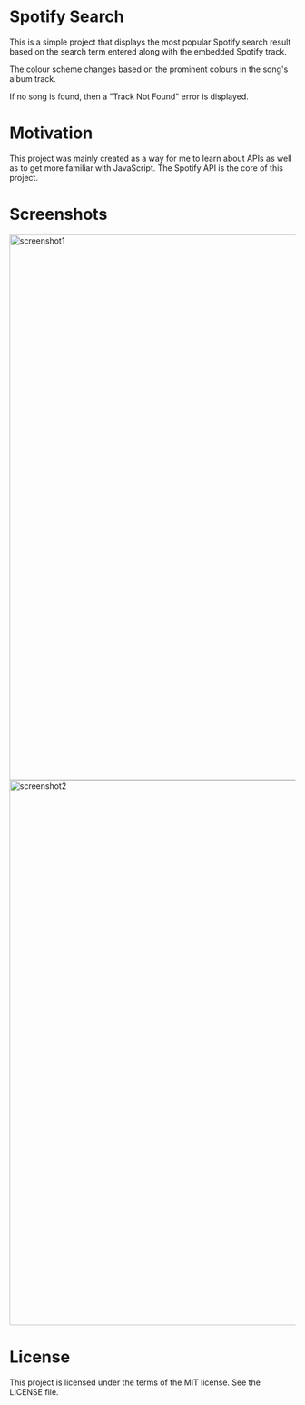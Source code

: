 # Spotify Search

This is a simple project that displays the most popular Spotify search result based on the search term entered along with the embedded Spotify track.

The colour scheme changes based on the prominent colours in the song's album track.

If no song is found, then a "Track Not Found" error is displayed.

# Motivation

This project was mainly created as a way for me to learn about APIs as well as to get more familiar with JavaScript. The Spotify API is the core of this project. 

# Screenshots
<img width="960" alt="screenshot1" src="https://user-images.githubusercontent.com/90936247/166571389-100da2d1-3041-4423-9945-5368b817912f.png">
<img width="960" alt="screenshot2" src="https://user-images.githubusercontent.com/90936247/166571271-4888f124-7d5c-4086-beba-37bd95869260.png">

# License
This project is licensed under the terms of the MIT license. See the LICENSE file.


